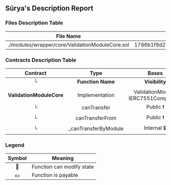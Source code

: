 ## Sūrya's Description Report

### Files Description Table


|  File Name  |  SHA-1 Hash  |
|-------------|--------------|
| ./modules/wrapper/core/ValidationModuleCore.sol | 1786b1f9d2655a003a4a7e81110c70dd6e2e7568 |


### Contracts Description Table


|  Contract  |         Type        |       Bases      |                  |                 |
|:----------:|:-------------------:|:----------------:|:----------------:|:---------------:|
|     └      |  **Function Name**  |  **Visibility**  |  **Mutability**  |  **Modifiers**  |
||||||
| **ValidationModuleCore** | Implementation | ValidationModule, IERC7551Compliance |||
| └ | canTransfer | Public ❗️ |   |NO❗️ |
| └ | canTransferFrom | Public ❗️ |   |NO❗️ |
| └ | _canTransferByModule | Internal 🔒 |   | |


### Legend

|  Symbol  |  Meaning  |
|:--------:|-----------|
|    🛑    | Function can modify state |
|    💵    | Function is payable |
